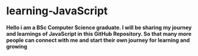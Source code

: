 # learning-JavaScript
**Hello i am a BSc Computer Science graduate. I will be sharing my journey and learnings of JavaScript in this GitHub Repository. So that many more people can connect with me and start their own journey for learning and growing**
